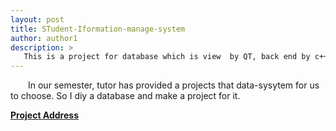 ```yaml
---
layout: post
title: STudent-Iformation-manage-system
author: author1
description: >
   This is a project for database which is view  by QT, back end by c++.
---
```


&emsp;&emsp;In our semester, tutor has provided a projects that data-sysytem for us to choose.  So I diy a database and make a project for it.

[**Project Address**][adress] 

[adress]:https://github.com/YangZhaoWeblog/Stuent-lession-Search-System


